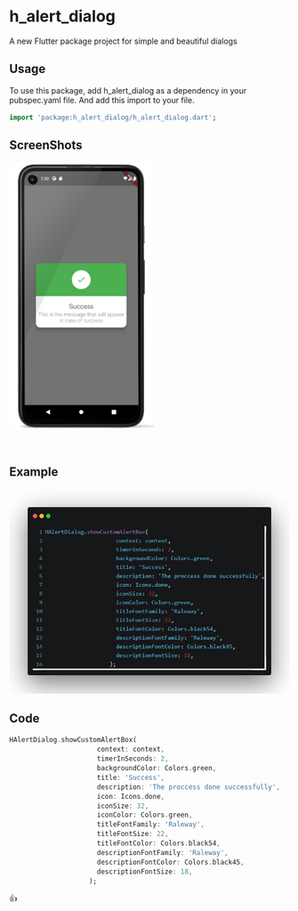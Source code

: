 
# h_alert_dialog

A new Flutter package project for simple and beautiful dialogs

## Usage

To use this package, add h_alert_dialog as a dependency in your pubspec.yaml file.
And add this import to your file.

```dart
import 'package:h_alert_dialog/h_alert_dialog.dart';
```

## ScreenShots
<p>
    <img src="https://github.com/hassan-thabet/H_alert_dialog/raw/main/screenshots/success.png" width="260" title="">
    <img src="https://github.com/hassan-thabet/H_alert_dialog/row/main/screenshots/error.png" width="260" title="">
</p>
<p>
    <img src="https://github.com/hassan-thabet/H_alert_dialog/row/main/screenshots/info.png" width="260" title="">
    <img src="https://github.com/hassan-thabet/H_alert_dialog/row/main/screenshots/warning.png" width="260" title="">
</p>

## Example

![alt text](screenshots/example.jpg)

## Code
```dart
HAlertDialog.showCustomAlertBox(
                      context: context,
                      timerInSeconds: 2,
                      backgroundColor: Colors.green,
                      title: 'Success',
                      description: 'The proccess done successfully',
                      icon: Icons.done,
                      iconSize: 32,
                      iconColor: Colors.green,
                      titleFontFamily: 'Raleway',
                      titleFontSize: 22,
                      titleFontColor: Colors.black54,
                      descriptionFontFamily: 'Raleway',
                      descriptionFontColor: Colors.black45,
                      descriptionFontSize: 18,
                    );
```

👍
